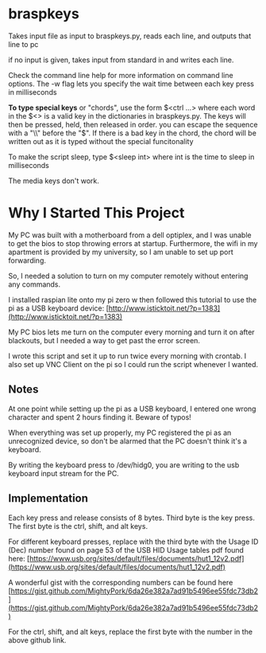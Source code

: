 # braspkeys

Takes input file as input to braspkeys.py, reads each line, and outputs that line to pc

if no input is given, takes input from standard in and writes each line.

Check the command line help for more information on command line options. The -w flag lets you specify the wait time between each key press in milliseconds

**To type special keys** or "chords", use the form $<ctrl ...> where each word in the $<> is a valid key in the dictionaries in braspkeys.py. The keys will
then be pressed, held, then released in order. you can escape the sequence with a "\\" before the "$". If there is a bad key in the chord, the chord will
be written out as it is typed without the special funcitonality

To make the script sleep, type $\<sleep int\> where int is the time to sleep in milliseconds

The media keys don't work.

# Why I Started This Project

My PC was built with a motherboard from a dell optiplex, and I was unable to get the bios to stop throwing errors at startup. Furthermore, the wifi in my apartment is provided by my university, so I am unable to set up port forwarding.

So, I needed a solution to turn on my computer remotely without entering any commands.

I installed raspian lite onto my pi zero w then followed this tutorial to use the pi as a USB keyboard device: [http://www.isticktoit.net/?p=1383](http://www.isticktoit.net/?p=1383)

My PC bios lets me turn on the computer every morning and turn it on after blackouts, but I needed a way to get past the error screen.

I wrote this script and set it up to run twice every morning with crontab. I also set up VNC Client on the pi so I could run the script whenever I wanted.

## Notes

At one point while setting up the pi as a USB keyboard, I entered one wrong character and spent 2 hours finding it. Beware of typos!

When everything was set up properly, my PC registered the pi as an unrecognized device, so don't be alarmed that the PC doesn't think it's a keyboard.

By writing the keyboard press to /dev/hidg0, you are writing to the usb keyboard input stream for the PC.

## Implementation

Each key press and release consists of 8 bytes. Third byte is the key press. The first byte is the ctrl, shift, and alt keys.

For different keyboard presses, replace with the third byte with the Usage ID (Dec) number found on page 53 of the USB HID Usage tables pdf found here: [https://www.usb.org/sites/default/files/documents/hut1_12v2.pdf](https://www.usb.org/sites/default/files/documents/hut1_12v2.pdf)

A wonderful gist with the corresponding numbers can be found here [https://gist.github.com/MightyPork/6da26e382a7ad91b5496ee55fdc73db2](https://gist.github.com/MightyPork/6da26e382a7ad91b5496ee55fdc73db2)

For the ctrl, shift, and alt keys, replace the first byte with the number in the above github link.
